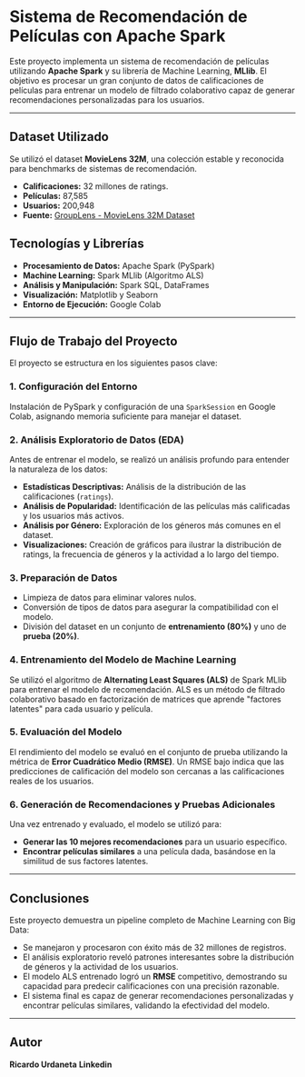 # Sistema de Recomendación de Películas con Apache Spark

Este proyecto implementa un sistema de recomendación de películas utilizando **Apache Spark** y su librería de Machine Learning, **MLlib**. El objetivo es procesar un gran conjunto de datos de calificaciones de películas para entrenar un modelo de filtrado colaborativo capaz de generar recomendaciones personalizadas para los usuarios.

---


## Dataset Utilizado

Se utilizó el dataset **MovieLens 32M**, una colección estable y reconocida para benchmarks de sistemas de recomendación.

* **Calificaciones:** 32 millones de ratings.
* **Películas:** 87,585 
* **Usuarios:** 200,948 
* **Fuente:** [GroupLens - MovieLens 32M Dataset](https://grouplens.org/datasets/movielens/32m/)

##  Tecnologías y Librerías

* **Procesamiento de Datos:** Apache Spark (PySpark)
* **Machine Learning:** Spark MLlib (Algoritmo ALS)
* **Análisis y Manipulación:** Spark SQL, DataFrames
* **Visualización:** Matplotlib y Seaborn
* **Entorno de Ejecución:** Google Colab

---

## Flujo de Trabajo del Proyecto

El proyecto se estructura en los siguientes pasos clave:

### 1. Configuración del Entorno
Instalación de PySpark y configuración de una `SparkSession` en Google Colab, asignando memoria suficiente para manejar el dataset.

### 2. Análisis Exploratorio de Datos (EDA)
Antes de entrenar el modelo, se realizó un análisis profundo para entender la naturaleza de los datos:
* **Estadísticas Descriptivas:** Análisis de la distribución de las calificaciones (`ratings`).
* **Análisis de Popularidad:** Identificación de las películas más calificadas y los usuarios más activos.
* **Análisis por Género:** Exploración de los géneros más comunes en el dataset.
* **Visualizaciones:** Creación de gráficos para ilustrar la distribución de ratings, la frecuencia de géneros y la actividad a lo largo del tiempo.

### 3. Preparación de Datos
* Limpieza de datos para eliminar valores nulos.
* Conversión de tipos de datos para asegurar la compatibilidad con el modelo.
* División del dataset en un conjunto de **entrenamiento (80%)** y uno de **prueba (20%)**.

### 4. Entrenamiento del Modelo de Machine Learning
Se utilizó el algoritmo de **Alternating Least Squares (ALS)** de Spark MLlib para entrenar el modelo de recomendación. ALS es un método de filtrado colaborativo basado en factorización de matrices que aprende "factores latentes" para cada usuario y película.

### 5. Evaluación del Modelo
El rendimiento del modelo se evaluó en el conjunto de prueba utilizando la métrica de **Error Cuadrático Medio (RMSE)**. Un RMSE bajo indica que las predicciones de calificación del modelo son cercanas a las calificaciones reales de los usuarios.

### 6. Generación de Recomendaciones y Pruebas Adicionales
Una vez entrenado y evaluado, el modelo se utilizó para:
* **Generar las 10 mejores recomendaciones** para un usuario específico.
* **Encontrar películas similares** a una película dada, basándose en la similitud de sus factores latentes.

---


## Conclusiones

Este proyecto demuestra un pipeline completo de Machine Learning con Big Data:
* Se manejaron y procesaron con éxito más de 32 millones de registros.
* El análisis exploratorio reveló patrones interesantes sobre la distribución de géneros y la actividad de los usuarios.
* El modelo ALS entrenado logró un **RMSE** competitivo, demostrando su capacidad para predecir calificaciones con una precisión razonable.
* El sistema final es capaz de generar recomendaciones personalizadas y encontrar películas similares, validando la efectividad del modelo.


---

## Autor
**Ricardo Urdaneta**
**Linkedin**
